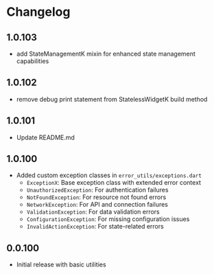 # Changelog

## 1.0.103
* add StateManagementK mixin for enhanced state management capabilities

## 1.0.102
* remove debug print statement from StatelessWidgetK build method

## 1.0.101
* Update README.md

## 1.0.100

* Added custom exception classes in `error_utils/exceptions.dart`
  * `ExceptionX`: Base exception class with extended error context
  * `UnauthorizedException`: For authentication failures
  * `NotFoundException`: For resource not found errors
  * `NetworkException`: For API and connection failures
  * `ValidationException`: For data validation errors
  * `ConfigurationException`: For missing configuration issues
  * `InvalidActionException`: For state-related errors

## 0.0.100

* Initial release with basic utilities
